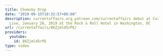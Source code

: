 ```yaml
---
title: Chomsky Drop
date: "2019-09-15T10:32:57+08:00"
description: currentaffairs.org patreon.com/currentaffairs debut at Current Affairs
  Live, January 26, 2019 at the Rock & Roll Hotel in Washington, DC
url: /currentaffairs/86Zjmld5rPE/
providers:
  youtube:
    id: 86Zjmld5rPE
type: video
---
```

